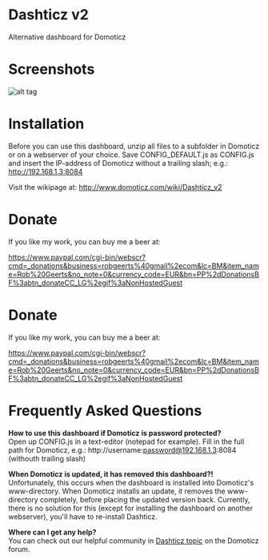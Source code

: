 # Dashticz v2
Alternative dashboard for Domoticz




# Screenshots
![alt tag](http://i.imgur.com/cKeAyE7.jpg)




# Installation
Before you can use this dashboard, unzip all files to a subfolder in Domoticz or on a webserver of your choice.
Save CONFIG_DEFAULT.js as CONFIG.js and insert the IP-address of Domoticz without a trailing slash; e.g.: http://192.168.1.3:8084


Visit the wikipage at: http://www.domoticz.com/wiki/Dashticz_v2




# Donate

If you like my work, you can buy me a beer at: 

https://www.paypal.com/cgi-bin/webscr?cmd=_donations&business=robgeerts%40gmail%2ecom&lc=BM&item_name=Rob%20Geerts&no_note=0&currency_code=EUR&bn=PP%2dDonationsBF%3abtn_donateCC_LG%2egif%3aNonHostedGuest




# Donate

If you like my work, you can buy me a beer at: 

https://www.paypal.com/cgi-bin/webscr?cmd=_donations&business=robgeerts%40gmail%2ecom&lc=BM&item_name=Rob%20Geerts&no_note=0&currency_code=EUR&bn=PP%2dDonationsBF%3abtn_donateCC_LG%2egif%3aNonHostedGuest




# Frequently Asked Questions

<b>How to use this dashboard if Domoticz is password protected?</b><br />
Open up CONFIG.js in a text-editor (notepad for example).
Fill in the full path for Domoticz, e.g.: http://username:password@192.168.1.3:8084 (withouth trailing slash)

<b>When Domoticz is updated, it has removed this dashboard?!</b><br />
Unfortunately, this occurs when the dashboard is installed into Domoticz's www-directory.
When Domoticz installs an update, it removes the www-directory completely, before placing the updated version back. Currently, there is no solution for this (except for installing the dashboard on another webserver), you'll have to re-install Dashticz.

<b>Where can I get any help?</b><br />
You can check out our helpful community in [Dashticz topic](https://www.domoticz.com/forum/viewtopic.php?f=8&t=16526) on the Domoticz forum.
